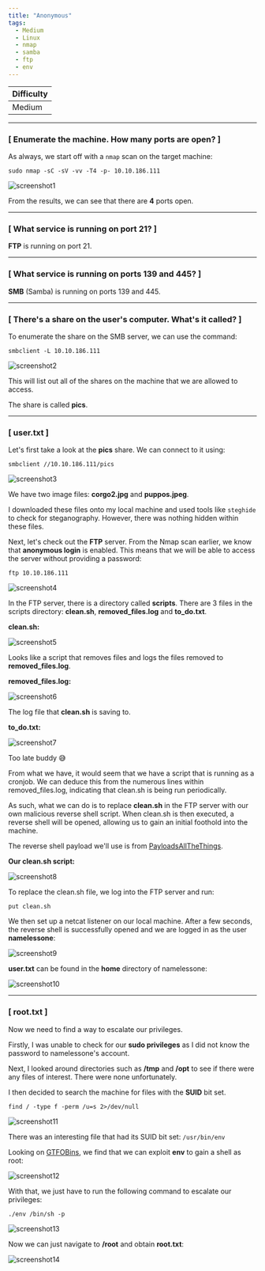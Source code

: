 ```yaml
---
title: "Anonymous"
tags:
  - Medium
  - Linux
  - nmap
  - samba
  - ftp
  - env
---
```


| Difficulty |
| ---------- |
|   Medium   |

---

### [ Enumerate the machine.  How many ports are open? ]

As always, we start off with a `nmap` scan on the target machine:

```
sudo nmap -sC -sV -vv -T4 -p- 10.10.186.111
```

![screenshot1](../assets/images/anonymous/screenshot1.png)

From the results, we can see that there are **4** ports open.

---

### [ What service is running on port 21? ]

**FTP** is running on port 21.

---

### [ What service is running on ports 139 and 445? ]

**SMB** (Samba) is running on ports 139 and 445.

---

### [ There's a share on the user's computer.  What's it called? ]

To enumerate the share on the SMB server, we can use the command:

```
smbclient -L 10.10.186.111
```

![screenshot2](../assets/images/anonymous/screenshot2.png)

This will list out all of the shares on the machine that we are allowed to access.

The share is called **pics**.

---

### [ user.txt ]

Let's first take a look at the **pics** share. We can connect to it using:

```
smbclient //10.10.186.111/pics
```

![screenshot3](../assets/images/anonymous/screenshot3.png)

We have two image files: **corgo2.jpg** and **puppos.jpeg**.

I downloaded these files onto my local machine and used tools like `steghide` to check for steganography. However, there was nothing hidden within these files.

Next, let's check out the **FTP** server. From the Nmap scan earlier, we know that **anonymous login** is enabled. This means that we will be able to access the server without providing a password:

```
ftp 10.10.186.111
```

![screenshot4](../assets/images/anonymous/screenshot4.png)

In the FTP server, there is a directory called **scripts**. There are 3 files in the scripts directory: **clean.sh**, **removed_files.log** and **to_do.txt**.

**clean.sh:**

![screenshot5](../assets/images/anonymous/screenshot5.png)

Looks like a script that removes files and logs the files removed to **removed_files.log**.

**removed_files.log:**

![screenshot6](../assets/images/anonymous/screenshot6.png)

The log file that **clean.sh** is saving to.

**to_do.txt:**

![screenshot7](../assets/images/anonymous/screenshot7.png)

Too late buddy :sweat_smile:

From what we have, it would seem that we have a script that is running as a cronjob. We can deduce this from the numerous lines within removed_files.log, indicating that clean.sh is being run periodically.

As such, what we can do is to replace **clean.sh** in the FTP server with our own malicious reverse shell script. When clean.sh is then executed, a reverse shell will be opened, allowing us to gain an initial foothold into the machine.

The reverse shell payload we'll use is from [PayloadsAllTheThings](https://github.com/swisskyrepo/PayloadsAllTheThings/blob/master/Methodology%20and%20Resources/Reverse%20Shell%20Cheatsheet.md).

**Our clean.sh script:**

![screenshot8](../assets/images/anonymous/screenshot8.png)

To replace the clean.sh file, we log into the FTP server and run:

```
put clean.sh
```

We then set up a netcat listener on our local machine. After a few seconds, the reverse shell is successfully opened and we are logged in as the user **namelessone**:

![screenshot9](../assets/images/anonymous/screenshot9.png)

**user.txt** can be found in the **home** directory of namelessone:

![screenshot10](../assets/images/anonymous/screenshot10.png)

---

### [ root.txt ]

Now we need to find a way to escalate our privileges.

Firstly, I was unable to check for our **sudo privileges** as I did not know the password to namelessone's account.

Next, I looked around directories such as **/tmp** and **/opt** to see if there were any files of interest. There were none unfortunately.

I then decided to search the machine for files with the **SUID** bit set.

```
find / -type f -perm /u=s 2>/dev/null
```

![screenshot11](../assets/images/anonymous/screenshot11.png)

There was an interesting file that had its SUID bit set: `/usr/bin/env`

Looking on [GTFOBins](https://gtfobins.github.io/gtfobins/env/), we find that we can exploit **env** to gain a shell as root:

![screenshot12](../assets/images/anonymous/screenshot12.png)

With that, we just have to run the following command to escalate our privileges:

```
./env /bin/sh -p
```

![screenshot13](../assets/images/anonymous/screenshot13.png)

Now we can just navigate to **/root** and obtain **root.txt**:

![screenshot14](../assets/images/anonymous/screenshot14.png)

